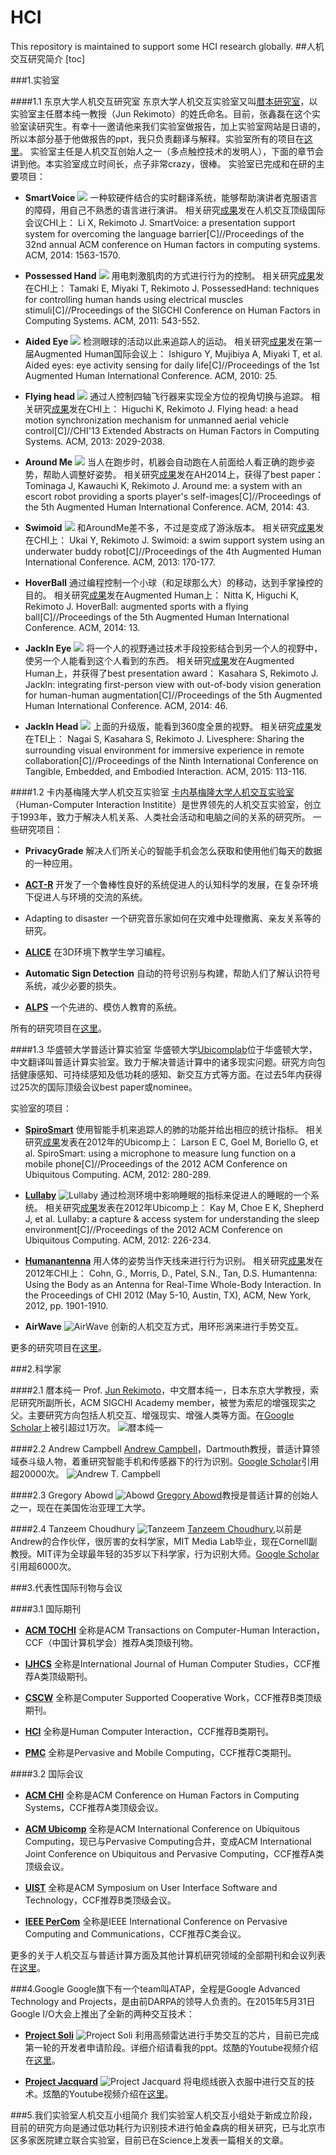 # HCI
This repository is maintained to support some HCI research globally.
##人机交互研究简介
[toc]

###1.实验室

####1.1 东京大学人机交互研究室
东京大学人机交互实验室又叫[暦本研究室](http://lab.rekimoto.org/)，以实验室主任暦本纯一教授（Jun Rekimoto）的姓氏命名。目前，张鑫磊在这个实验室读研究生。有幸十一邀请他来我们实验室做报告，加上实验室网站是日语的，所以本部分基于他做报告的ppt，我只负责翻译与解释。实验室所有的项目在[这里](http://lab.rekimoto.org/projects/)。
实验室主任是人机交互创始人之一（多点触控技术的发明人），下面的章节会讲到他。本实验室成立时间长，点子非常crazy，很棒。
实验室已完成和在研的主要项目：

- **SmartVoice**
	![](http://chuantu.biz/t2/22/1450518123x-1376436576.png)
	一种软硬件结合的实时翻译系统，能够帮助演讲者克服语言的障碍，用自己不熟悉的语言进行演讲。
    相关研究[成果](https://github.com/jindongwang/HCI/blob/master/papers/UTokyo/SmartVoice%20-%20A%20Presentation%20Support%20System%20for%20Overcoming%20the%20Language%20Barrier_Li_Rekimoto_2014.pdf)发在人机交互顶级国际会议CHI上：
    	Li X, Rekimoto J. SmartVoice: a presentation support system for overcoming the language barrier[C]//Proceedings of the 32nd annual ACM conference on Human factors in computing systems. ACM, 2014: 1563-1570.

- **Possessed Hand**
	![](http://chuantu.biz/t2/22/1450518154x-1376436576.png)
	用电刺激肌肉的方式进行行为的控制。
    相关研究[成果](https://github.com/jindongwang/HCI/blob/master/papers/UTokyo/PossessedHand%20-%20Techniques%20for%20Controlling%20Human%20Hands%20Using%20Electrical%20Muscles_Tamaki%20et%20al_2011.pdf)发在CHI上：
    	Tamaki E, Miyaki T, Rekimoto J. PossessedHand: techniques for controlling human hands using electrical muscles stimuli[C]//Proceedings of the SIGCHI Conference on Human Factors in Computing Systems. ACM, 2011: 543-552.
        
- **Aided Eye**
	![](http://chuantu.biz/t2/22/1450518186x-1376436576.png)
	检测眼球的活动以此来追踪人的运动。
    相关研究[成果](https://github.com/jindongwang/HCI/blob/master/papers/UTokyo/Aided%20Eyes%20-%20Eye%20Activity%20Sensing%20for%20Daily%20Life_Ishiguro%20et%20al_2010.pdf)发在第一届Augmented Human国际会议上：
    	Ishiguro Y, Mujibiya A, Miyaki T, et al. Aided eyes: eye activity sensing for daily life[C]//Proceedings of the 1st Augmented Human International Conference. ACM, 2010: 25.
        
- **Flying head**
	![](http://chuantu.biz/t2/22/1450518222x-1376436576.png)
	通过人控制四轴飞行器来实现全方位的视角切换与追踪。
    相关研究[成果](https://github.com/jindongwang/HCI/blob/master/papers/UTokyo/Flying%20Head%20-%20A%20Head%20Motion%20Synchronization%20Mechanism%20for%20Unmanned%20Aerial_Higuchi_Rekimoto_2013.pdf)发在CHI上：
    	Higuchi K, Rekimoto J. Flying head: a head motion synchronization mechanism for unmanned aerial vehicle control[C]//CHI'13 Extended Abstracts on Human Factors in Computing Systems. ACM, 2013: 2029-2038.

- **Around Me**
![](http://chuantu.biz/t2/22/1450518259x-1376436576.png)
	当人在跑步时，机器会自动跑在人前面给人看正确的跑步姿势，帮助人调整好姿势。
    相关研究[成果](https://github.com/jindongwang/HCI/blob/master/papers/UTokyo/Around%20Me%20-%20A%20System%20with%20an%20Escort%20Robot%20Providing%20a%20Sports%20Player's%20Self-images_Tominaga%20et%20al_2014.pdf)发在AH2014上，获得了best paper：
    	Tominaga J, Kawauchi K, Rekimoto J. Around me: a system with an escort robot providing a sports player's self-images[C]//Proceedings of the 5th Augmented Human International Conference. ACM, 2014: 43.

- **Swimoid**
	![](http://chuantu.biz/t2/22/1450518282x-1376436576.png)
	和AroundMe差不多，不过是变成了游泳版本。
    相关研究[成果](https://github.com/jindongwang/HCI/blob/master/papers/UTokyo/Swimoid%20-%20A%20Swim%20Support%20System%20Using%20an%20Underwater%20Buddy%20Robot_Ukai_Rekimoto_2013.pdf)发在CHI上：
    	Ukai Y, Rekimoto J. Swimoid: a swim support system using an underwater buddy robot[C]//Proceedings of the 4th Augmented Human International Conference. ACM, 2013: 170-177.

- **HoverBall**
	通过编程控制一个小球（和足球那么大）的移动，达到手掌操控的目的。
    相关研究[成果](https://github.com/jindongwang/HCI/blob/master/papers/UTokyo/HoverBall%20-%20Augmented%20Sports%20with%20a%20Flying%20Ball_Nitta%20et%20al_2014.pdf)发在Augmented Human上：
    	Nitta K, Higuchi K, Rekimoto J. HoverBall: augmented sports with a flying ball[C]//Proceedings of the 5th Augmented Human International Conference. ACM, 2014: 13.

- **JackIn Eye**
	![](http://chuantu.biz/t2/22/1450518304x-1376436576.png)
	将一个人的视野通过技术手段投影结合到另一个人的视野中，使另一个人能看到这个人看到的东西。
    相关研究[成果](https://github.com/jindongwang/HCI/blob/master/papers/UTokyo/JackIn%20-%20Integrating%20First-person%20View%20with%20Out-of-body%20Vision%20Generation%20for_Kasahara_Rekimoto_2014.pdf)发在Augmented Human上，并获得了best presentation award：
    	Kasahara S, Rekimoto J. JackIn: integrating first-person view with out-of-body vision generation for human-human augmentation[C]//Proceedings of the 5th Augmented Human International Conference. ACM, 2014: 46.

- **JackIn Head**
	![](http://chuantu.biz/t2/22/1450518328x-1376436576.png)
	上面的升级版，能看到360度全景的视野。
    相关研究[成果](https://github.com/jindongwang/HCI/blob/master/papers/UTokyo/LiveSphere%20-%20Sharing%20the%20Surrounding%20Visual%20Environment%20for%20Immersive%20Experience_Nagai%20et%20al_2015.pdf)发在TEI上：
    	Nagai S, Kasahara S, Rekimoto J. Livesphere: Sharing the surrounding visual environment for immersive experience in remote collaboration[C]//Proceedings of the Ninth International Conference on Tangible, Embedded, and Embodied Interaction. ACM, 2015: 113-116.

####1.2 卡内基梅隆大学人机交互实验室
[卡内基梅隆大学人机交互实验室](http://www.hcii.cmu.edu)（Human-Computer Interaction Institite）是世界领先的人机交互实验室，创立于1993年，致力于解决人机关系、人类社会活动和电脑之间的关系的研究所。
一些研究项目：

- **PrivacyGrade**
	解决人们所关心的智能手机会怎么获取和使用他们每天的数据的一种应用。

- [**ACT-R**](http://act-r.psy.cmu.edu/)
	开发了一个鲁棒性良好的系统促进人的认知科学的发展，在复杂环境下促进人与环境的交流的系统。
    
- Adapting to disaster
	一个研究音乐家如何在灾难中处理撤离、亲友关系等的研究。
    
- [**ALICE**](http://www.alice.org/index.php)
	在3D环境下教学生学习编程。

- **Automatic Sign Detection**
	自动的符号识别与构建，帮助人们了解认识符号系统，减少必要的损失。
    
- [**ALPS**](http://www.cs.cmu.edu/~alps/)
	一个先进的、模仿人教育的系统。

所有的研究项目在[这里](http://www.hcii.cmu.edu/research/archived/grid)。

####1.3 华盛顿大学普适计算实验室
华盛顿大学[Ubicomplab](https://ubicomplab.cs.washington.edu/)位于华盛顿大学，中文翻译叫普适计算实验室。致力于解决普适计算中的诸多现实问题。研究方向包括健康感知、可持续感知及低功耗的感知、新交互方式等方面。在过去5年内获得过25次的国际顶级会议best paper或nominee。

实验室的项目：
- **[SpiroSmart](https://ubicomplab.cs.washington.edu/projects/SpiroSmart)**
	使用智能手机来追踪人的肺的功能并给出相应的统计指标。
    相关研究[成果](https://github.com/jindongwang/HCI/blob/master/papers/UWashington/SpiroSmart%20-%20Using%20a%20Microphone%20to%20Measure%20Lung%20Function%20on%20a%20Mobile%20Phone_Larson%20et%20al_2012.pdf)发表在2012年的Ubicomp上：
    	Larson E C, Goel M, Boriello G, et al. SpiroSmart: using a microphone to measure lung function on a mobile phone[C]//Proceedings of the 2012 ACM Conference on Ubiquitous Computing. ACM, 2012: 280-289.

- **[Lullaby](http://dub.washington.edu/projects/lullaby)**
	![Lullaby](http://dub.washington.edu/djangosite/media/screenshots/projects/lullaby-mockup-3.png)
    通过检测环境中影响睡眠的指标来促进人的睡眠的一个系统。
    相关研究[成果](https://github.com/jindongwang/HCI/blob/master/papers/UWashington/Lullaby%20-%20A%20Capture%20%26%20Access%20System%20for%20Understanding%20the%20Sleep%20Environment_Kay%20et%20al_2012.pdf)发表在2012年Ubicomp上：
        Kay M, Choe E K, Shepherd J, et al. Lullaby: a capture & access system for understanding the sleep environment[C]//Proceedings of the 2012 ACM Conference on Ubiquitous Computing. ACM, 2012: 226-234.
        
- **[Humanantenna](http://research.microsoft.com/en-us/um/redmond/groups/cue/Humantenna/)**
	用人体的姿势当作天线来进行行为识别。
    相关研究[成果](https://github.com/jindongwang/HCI/blob/master/papers/UWashington/Humantenna%20-%20Using%20the%20Body%20As%20an%20Antenna%20for%20Real-time%20Whole-body%20Interaction_Cohn%20et%20al_2012.pdf)发在2012年CHI上：
    	Cohn, G., Morris, D., Patel, S.N., Tan, D.S. Humantenna: Using the Body as an Antenna for Real-Time Whole-Body Interaction. In the Proceedings of CHI 2012 (May 5-10, Austin, TX), ACM, New York, 2012, pp. 1901-1910.

- **AirWave**
	![AirWave](http://www.sidhantgupta.com/images/projects/airwave.jpg)
    创新的人机交互方式，用环形涡来进行手势交互。

更多的研究项目在[这里](https://ubicomplab.cs.washington.edu/)。

###2.科学家

####2.1 暦本纯一
Prof. [Jun Rekimoto](http://lab.rekimoto.org/members-2/rekimoto/)，中文暦本纯一，日本东京大学教授，索尼研究所副所长，ACM SIGCHI Academy member，被誉为索尼的增强现实之父。主要研究方向包括人机交互、增强现实、增强人类等方面。在[Google Scholar](https://scholar.google.com/citations?view_op=search_authors&mauthors=jun+rekimoto&hl=zh-CN&oi=ao)上被引超过1万次。
![暦本纯一](http://static.cnbetacdn.com/newsimg/2014/0928/88_1411863423.jpg)

####2.2 Andrew Campbell
[Andrew Campbell](http://www.cs.dartmouth.edu/~campbell/)，Dartmouth教授，普适计算领域泰斗级人物，着重研究智能手机和传感器下的行为识别。[Google Scholar](https://scholar.google.com/citations?user=rthco5oAAAAJ&hl=zh-CN)引用超20000次。
![Andrew T. Campbell](https://scholar.google.com/citations?view_op=view_photo&user=rthco5oAAAAJ&citpid=2)

####2.3 Gregory Abowd
![Abowd](http://www.cc.gatech.edu/hg/image/349531?f=width100)
[Gregory Abowd](http://www.ic.gatech.edu/people/gregory-abowd)教授是普适计算的创始人之一，现在在美国佐治亚理工大学。

####2.4 Tanzeem Choudhury
![Tanzeem](http://infosci.cornell.edu/sites/infosci/files/styles/300_square/public/tanzeemportraitcrop.jpg?itok=HFLwYN6G)
[Tanzeem Choudhury](http://www.cs.cornell.edu/~tanzeem/),以前是Andrew的合作伙伴，很厉害的女科学家，MIT Media Lab毕业，现在Cornell副教授。MIT评为全球最年轻的35岁以下科学家，行为识别大师。[Google Scholar](https://scholar.google.com/citations?user=-pyztDMAAAAJ&hl=zh-CN&oi=ao)引用超6000次。


###3.代表性国际刊物与会议

####3.1 国际期刊

- **[ACM TOCHI](http://tochi.acm.org)**
	全称是ACM Transactions on Computer-Human Interaction，CCF（中国计算机学会）推荐A类顶级刊物。

- **[IJHCS](http://www.journals.elsevier.com/international-journal-of-human-computer-studies/)**
	全称是International Journal of Human Computer Studies，CCF推荐A类顶级期刊。

- **[CSCW](http://www.springerlink.com/content/100250/)**
	全称是Computer Supported Cooperative Work，CCF推荐B类顶级期刊。
    
- **[HCI](http://hci-journal.com/editorial/index.html)**
	全称是Human Computer Interaction，CCF推荐B类期刊。

- **[PMC](http://www.journals.elsevier.com/pervasive-and-mobile-computing/)**
	全称是Pervasive and Mobile Computing，CCF推荐C类期刊。
    
####3.2 国际会议
- **[ACM CHI](http://sigchi.org/)**
	全称是ACM Conference on Human Factors in Computing Systems，CCF推荐A类顶级会议。
    
- **[ACM Ubicomp](http://www.ubicomp.org)**
	全称是ACM International Conference on Ubiquitous Computing，现已与Pervasive Computing合并，变成ACM International Joint Conference on Ubiquitous and Pervasive Computing，CCF推荐A类顶级会议。
    
- **[UIST](http://www.acm.org/uist/)**
	全称是ACM Symposium on User Interface Software and Technology，CCF推荐B类顶级会议。
    
- **[IEEE PerCom](http://www.percom.org/)**
	全称是IEEE International Conference on Pervasive Computing and Communications，CCF推荐C类会议。

更多的关于人机交互与普适计算方面及其他计算机研究领域的全部期刊和会议列表在[这里](https://github.com/jindongwang/HCI/blob/master/papers/CCF%E6%8E%A8%E8%8D%90%E6%9C%9F%E5%88%8A%E4%BC%9A%E8%AE%AE%E5%88%97%E8%A1%A8_.pdf)。

###4.Google
Google旗下有一个team叫ATAP，全程是Google Advanced Technology and Projects，是由前DARPA的领导人负责的。在2015年5月31日Google I/O大会上推出了全新的两种交互技术：

- [**Project Soli**](https://www.google.com/url?sa=t&rct=j&q=&esrc=s&source=web&cd=1&cad=rja&uact=8&ved=0ahUKEwjpwOTYzufJAhVHLmMKHeAXCAoQFggeMAA&url=https%3A%2F%2Fwww.google.com%2Fatap%2Fproject-soli%2F&usg=AFQjCNE_b5x34XIMETmFyo0qHHyoZRf0fA&sig2=YHLgzgzwSZT31mOSiZp0JQ)
	![Project Soli](http://imgcache.cnyes.com/cnews/20150602/201506021458292632932.jpg)
	利用高频雷达进行手势交互的芯片，目前已完成第一轮的开发者申请阶段。详细介绍请看我的ppt。炫酷的Youtube视频介绍在[这里](https://www.youtube.com/watch?v=0QNiZfSsPc0)。
    
- **[Project Jacquard](https://www.google.com/atap/project-jacquard/)**
	![Project Jacquard](http://www.bjkingtech.com/UploadFile/2015/06/03/2015060316392873499.jpg)
	将电缆线嵌入衣服中进行交互的技术。炫酷的Youtube视频介绍在[这里](https://www.youtube.com/watch?v=qObSFfdfe7I)。

###5.我们实验室人机交互小组简介
我们实验室人机交互小组处于新成立阶段，目前的研究方向是通过低功耗行为识别技术进行帕金森病的相关研究，已与北京市区多家医院建立联合实验室，目前已在Science上发表一篇相关的文章。

